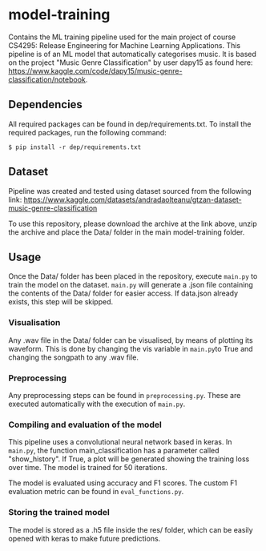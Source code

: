# model-training
Contains the ML training pipeline used for the main project of course CS4295: Release Engineering for Machine Learning Applications. This pipeline is of an ML model that automatically categorises music. It is based on the project "Music Genre Classification" by user dapy15 as found here: 
https://www.kaggle.com/code/dapy15/music-genre-classification/notebook.  


## Dependencies
All required packages can be found in dep/requirements.txt. To install the required packages, run the following command:

`$ pip install -r dep/requirements.txt`

## Dataset
Pipeline was created and tested using dataset sourced from the following link:
https://www.kaggle.com/datasets/andradaolteanu/gtzan-dataset-music-genre-classification

To use this repository, please download the archive at the link above, unzip the archive and place the Data/ folder in the main model-training folder.

## Usage
Once the Data/ folder has been placed in the repository, execute `main.py` to train the model on the dataset. `main.py` will generate a .json file containing the contents of the Data/ folder for easier access. If data.json already exists, this step will be skipped. 

### Visualisation
Any .wav file in the Data/ folder can be visualised, by means of plotting its waveform. This is done by changing the vis variable in `main.py`to True and changing the songpath to any .wav file. 

### Preprocessing
Any preprocessing steps can be found in `preprocessing.py`. These are executed automatically with the execution of `main.py`.

### Compiling and evaluation of the model
This pipeline uses a convolutional neural network based in keras. In `main.py`, the function main_classification has a parameter called "show_history". If True, a plot will be generated showing the training loss over time. The model is trained for 50 iterations. 

The model is evaluated using accuracy and F1 scores. The custom F1 evaluation metric can be found in `eval_functions.py`.

### Storing the trained model
The model is stored as a .h5 file inside the res/ folder, which can be easily opened with keras to make future predictions. 